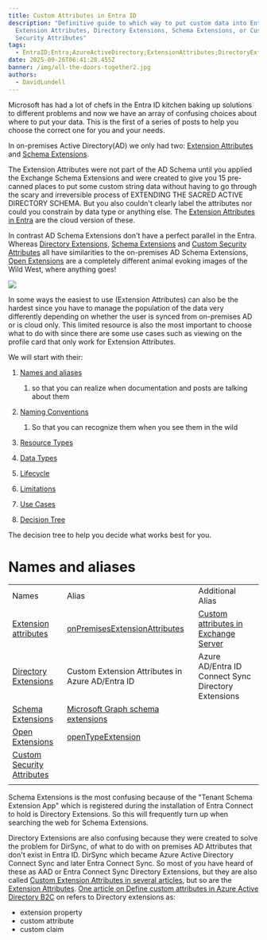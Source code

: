```yaml
---
title: Custom Attributes in Entra ID
description: "Definitive guide to which way to put custom data into Entra ID:
  Extension Attributes, Directory Extensions, Schema Extensions, or Custom
  Security Attributes"
tags:
  - EntraID;Entra;AzureActiveDirectory;ExtensionAttributes;DirectoryExtensions;SchemaExtensions;CustomSecurityAttributes;
date: 2025-09-26T06:41:28.455Z
banner: /img/all-the-doors-together2.jpg
authors:
  - DavidLundell
---
```

M﻿icrosoft has had a lot of chefs in the E﻿ntra ID kitchen baking up solutions to different problems and now we have an array of confusing choices about where to put your data.  This is the first of a series of posts to help you choose the correct one for you and your needs. 

In on-premises Active Directory(AD) we only had two: [Extension Attributes](https://learn.microsoft.com/en-us/exchange/recipients/mailbox-custom-attributes) and [Schema Extensions](https://learn.microsoft.com/en-us/windows/win32/ad/how-to-extend-the-schema). 

The Extension Attributes were not part of the AD Schema until you applied the Exchange Schema Extensions a﻿nd were created to give you 15 pre-canned places to put some custom string data without having to go through the scary and irreversible process of EXTENDING THE SACRED ACTIVE DIRECTORY SCHEMA. But you also couldn't clearly label the attributes nor could you constrain by data type or anything else. The [Extension Attributes in Entra](https://learn.microsoft.com/en-us/graph/extensibility-overview?tabs=http#extension-attributes) are the cloud version of these. 

In contrast AD Schema Extensions don't have a perfect parallel in the Entra. Whereas [Directory Extensions](https://learn.microsoft.com/en-us/graph/extensibility-overview?tabs=http#directory-microsoft-entra-id-extensions), [Schema Extensions](https://learn.microsoft.com/en-us/graph/extensibility-overview?tabs=http#schema-extensions) and [Custom Security Attributes](https://learn.microsoft.com/en-us/entra/fundamentals/custom-security-attributes-overview) all have similarities to the on-premises AD Schema Extensions, [Open Extensions](https://learn.microsoft.com/en-us/graph/extensibility-overview?tabs=http#open-extensions) are a completely different animal evoking images of the Wild West, where anything goes! 

![](/img/all-the-doors-together2.jpg)

I﻿n some ways the easiest to use (Extension Attributes) can also be the hardest since you have to manage the population of the data very differently depending on whether the user is synced from on-premises AD or is cloud only. This limited resource is also the most important to choose what to do with since there are some use cases such as viewing on the profile card that only work for Extension Attributes.

W﻿e will start with their: 

1. [Names and aliases](/blog/2025/09/custom-attributes-in-entra-id/#names-and-aliases)

   1. so that you can realize when documentation and posts are talking about them
2. [N﻿aming Conventions](/blog/2025/09/custom-attributes-in-entra-id-naming-conventions/)

   1. So that you can recognize them when you see them in the wild 
3. [R﻿esource Types](/blog/2025/09/custom-attributes-in-entra-id-resource-types/)
4. [D﻿ata Types](/blog/2025/09/custom-attributes-in-entra-id-data-types/)
5. [L﻿ifecycle](/blog/2025/09/custom-attributes-in-entra-id-lifecycle/)
6. [L﻿imitations](/blog/2025/09/custom-attributes-in-entra-id-limitations/)
7. [U﻿se Cases](/blog/2025/09/custom-attributes-in-entra-id-use-cases/)
8. [Decision Tree](/blog/2025/09/custom-attributes-in-entra-id-decision-tree/)

T﻿he decision tree to help you decide what works best for you.

# Names and aliases

|                                                                                                                                          |                                                                                                                                          |                                                                                                                         |
| ---------------------------------------------------------------------------------------------------------------------------------------- | ---------------------------------------------------------------------------------------------------------------------------------------- | ----------------------------------------------------------------------------------------------------------------------- |
| Names                                                                                                                                    | Alias                                                                                                                                    | Additional Alias                                                                                                        |
| [Extension attributes](https://learn.microsoft.com/en-us/graph/extensibility-overview?tabs=http#extension-attributes)                    | [onPremisesExtensionAttributes](https://learn.microsoft.com/en-us/graph/api/resources/onpremisesextensionattributes?view=graph-rest-1.0) | [Custom attributes in Exchange Server](https://learn.microsoft.com/en-us/exchange/recipients/mailbox-custom-attributes) |
| [Directory Extensions](https://learn.microsoft.com/en-us/graph/extensibility-overview?tabs=http#directory-microsoft-entra-id-extensions) | Custom Extension Attributes in Azure AD/Entra ID                                                                                         | Azure AD/Entra ID Connect Sync Directory Extensions                                                                     |
| [Schema Extensions](https://learn.microsoft.com/en-us/graph/extensibility-overview?tabs=http#schema-extensions)                          | [Microsoft Graph schema extensions](https://learn.microsoft.com/en-us/graph/api/resources/schemaextension)                               |                                                                                                                         |
| [Open Extensions](https://learn.microsoft.com/en-us/graph/extensibility-overview?tabs=http#open-extensions)                              | [openTypeExtension](https://learn.microsoft.com/en-us/graph/api/resources/opentypeextension?view=graph-rest-1.0)                         |                                                                                                                         |
| [Custom Security Attributes](https://learn.microsoft.com/en-us/entra/fundamentals/custom-security-attributes-overview)                   |                                                                                                                                          |                                                                                                                         |
|                                                                                                                                          |                                                                                                                                          |                                                                                                                         |

S﻿chema Extensions is the most confusing because of the "Tenant Schema Extension App" which is registered during the installation of Entra Connect to hold is Directory Extensions. So this will frequently turn up when searching the web for Schema Extensions.

D﻿irectory Extensions are also confusing because they were created to solve the problem for DirSync, of what to do with on premises AD Attributes that don't exist in Entra ID. DirSync which became Azure Active Directory Connect Sync and later Entra Connect Sync. So most of you have heard of these as AAD or Entra Connect Sync Directory Extensions, but they are also called [Custom Extension Attributes in several articles](https://learn.microsoft.com/en-us/entra/identity/hybrid/cloud-sync/how-to-preserve-original-organizational-unit#prerequisite), but so are the [Extension Attributes](https://learn.microsoft.com/en-us/graph/add-properties-profilecard#add-a-custom-attribute-to-the-profile-card). [O﻿ne article on Define custom attributes in Azure Active Directory B2C](https://learn.microsoft.com/en-us/azure/active-directory-b2c/user-flow-custom-attributes?pivots=b2c-custom-policy) on refers to Directory extensions as: 

* e﻿xtension property
* c﻿ustom attribute
* c﻿ustom claim